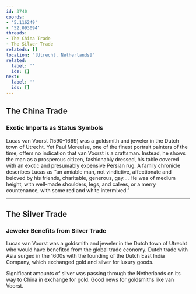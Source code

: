 ```yaml
---
id: 3740
coords:
- '5.116249'
- '52.093094'
threads:
- The China Trade
- The Silver Trade
relateds: []
location: "[Utrecht, Netherlands]"
related:
  label: ''
  ids: []
next:
  label: ''
  ids: []
---
```


## The China Trade

### Exotic Imports as Status Symbols

Lucas van Voorst (1590–1669) was a goldsmith and jeweler in the Dutch town of Utrecht. Yet Paul Moreelse, one of the finest portrait painters of the time, offers no indication that van Voorst is a craftsman. Instead, he shows the man as a prosperous citizen, fashionably dressed, his table covered with an exotic and presumably expensive Persian rug. A family chronicle describes Lucas as “an amiable man, not vindictive, affectionate and beloved by his friends, charitable, generous, gay…. He was of medium height, with well-made shoulders, legs, and calves, or a merry countenance, with some red and white intermixed.”

* * *

## The Silver Trade

### Jeweler Benefits from Silver Trade

Lucas van Voorst was a goldsmith and jeweler in the Dutch town of Utrecht who would have benefited from the global trade economy. Dutch trade with Asia surged in the 1600s with the founding of the Dutch East India Company, which exchanged gold and silver for luxury goods. 

Significant amounts of silver was passing through the Netherlands on its way to China in exchange for gold. Good news for goldsmiths like van Voorst.
